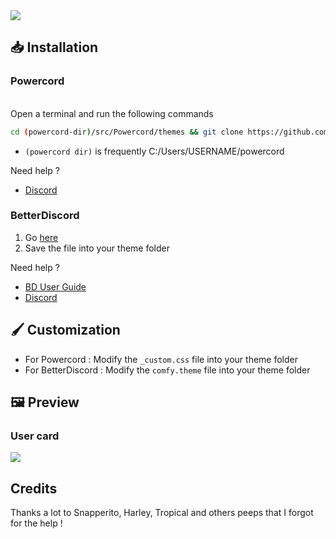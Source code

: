 <img src="https://i.ibb.co/tY3jMJJ/Capture.png">

## 📥 Installation

### Powercord

</br>Open a terminal and run the following commands
```sh
cd (powercord-dir)/src/Powercord/themes && git clone https://github.com/NYRI4/Comfy-theme
```
* `(powercord dir)` is frequently C:/Users/USERNAME/powercord

Need help ? 
- [Discord](https://discord.gg/esB8HudVHN)

### BetterDiscord

1. Go [here](https://betterdiscord.net/ghdl?id=3430)
2. Save the file into your theme folder

Need help ?
- [BD User Guide](https://0x71.cc/bd/guide/#install-theme-win)
- [Discord](https://discord.gg/0Tmfo5ZbORCRqbAd)

## 🖌️ Customization
- For Powercord : Modify the `_custom.css` file into your theme folder
- For BetterDiscord : Modify the `comfy.theme` file into your theme folder

## 🖼️ Preview

### User card
<img src="https://i.ibb.co/k2DYT48/Capture1.png">

## Credits

Thanks a lot to Snapperito, Harley, Tropical and others peeps that I forgot for the help !
